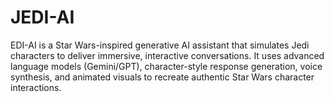 # JEDI-AI
EDI-AI is a Star Wars-inspired generative AI assistant that simulates Jedi characters to deliver immersive, interactive conversations. It uses advanced language models (Gemini/GPT), character-style response generation, voice synthesis, and animated visuals to recreate authentic Star Wars character interactions.
